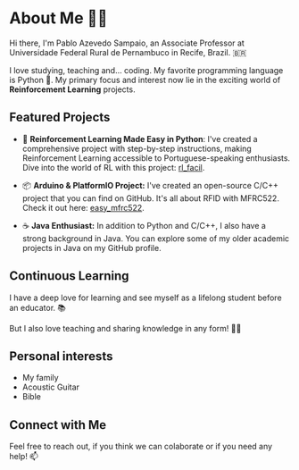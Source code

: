 
# About Me 👨‍🏫

Hi there, I'm Pablo Azevedo Sampaio, an Associate Professor at Universidade Federal Rural de Pernambuco in Recife, Brazil. 🇧🇷

I love studying, teaching and... coding. My favorite programming language is Python 🐍. My primary focus and interest now lie in the exciting world of **Reinforcement Learning** projects.


## Featured Projects

- 🤖 **Reinforcement Learning Made Easy in Python**: I've created a comprehensive project with step-by-step instructions, making Reinforcement Learning accessible to Portuguese-speaking enthusiasts. Dive into the world of RL with this project: [rl_facil](https://github.com/pablo-sampaio/rl_facil).

- 📦 **Arduino & PlatformIO Project:** I've created an open-source C/C++ project that you can find on GitHub. It's all about RFID with MFRC522. Check it out here: [easy_mfrc522](https://github.com/pablo-sampaio/easy_mfrc522).

- ☕ **Java Enthusiast:** In addition to Python and C/C++, I also have a strong background in Java. You can explore some of my older academic projects in Java on my GitHub profile.


## Continuous Learning

I have a deep love for learning and see myself as a lifelong student before an educator. 📚

But I also love teaching and sharing knowledge in any form! 👨‍🏫


## Personal interests

- My family
- Acoustic Guitar
- Bible


## Connect with Me

Feel free to reach out, if you think we can colaborate or if you need any help! 📫

